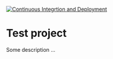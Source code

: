 [![Continuous Integrtion and Deployment](https://github.com/igoros00/CiCdWebApi/actions/workflows/ci-cd.yaml/badge.svg)](https://github.com/igoros00/CiCdWebApi/actions/workflows/ci-cd.yaml)

# Test project

Some description ...
